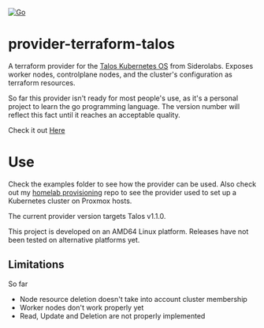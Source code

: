 [![Go](https://github.com/j-lgs/terraform-provider-talos/actions/workflows/go.yml/badge.svg)](https://github.com/j-lgs/terraform-provider-talos/actions/workflows/go.yml)

# provider-terraform-talos
A terraform provider for the [Talos Kubernetes OS](https://github.com/siderolabs/talos) from Siderolabs. Exposes worker nodes, controlplane nodes, and the cluster's configuration as terraform resources.

So far this provider isn't ready for most people's use, as it's a personal project to learn the go programming language. The version number will reflect this fact until it reaches an acceptable quality.

Check it out [Here](https://registry.terraform.io/providers/j-lgs/talos/latest)

# Use
Check the examples folder to see how the provider can be used. Also check out my [homelab provisioning](https://github.com/j-lgs/provisioning) repo to see the provider used to set up a Kubernetes cluster on Proxmox hosts.

The current provider version targets Talos v1.1.0.

This project is developed on an AMD64 Linux platform. Releases have not been tested on alternative platforms yet.

## Limitations
So far
+ Node resource deletion doesn't take into account cluster membership
+ Worker nodes don't work properly yet
+ Read, Update and Deletion are not properly implemented
